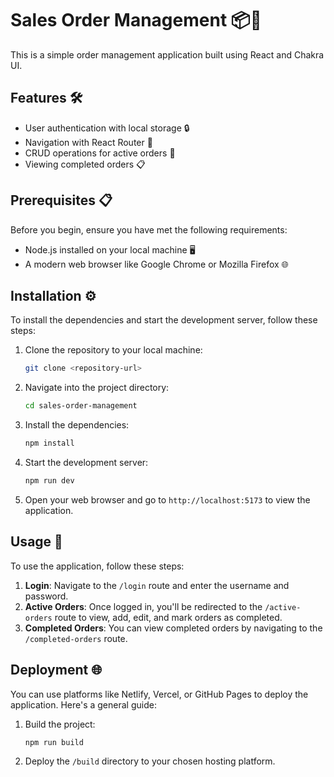 # Sales Order Management 📦🚀

This is a simple order management application built using React and Chakra UI.

## Features 🛠️

- User authentication with local storage 🔒
- Navigation with React Router 🚦
- CRUD operations for active orders 📝
- Viewing completed orders 📋

## Prerequisites 📋

Before you begin, ensure you have met the following requirements:

- Node.js installed on your local machine 🖥️
- A modern web browser like Google Chrome or Mozilla Firefox 🌐

## Installation ⚙️

To install the dependencies and start the development server, follow these steps:

1. Clone the repository to your local machine:

   ```bash
   git clone <repository-url>
   ```

2. Navigate into the project directory:

   ```bash
   cd sales-order-management
   ```

3. Install the dependencies:

   ```bash
   npm install
   ```

4. Start the development server:

   ```bash
   npm run dev
   ```

5. Open your web browser and go to `http://localhost:5173` to view the application.

## Usage 🚀

To use the application, follow these steps:

1. **Login**: Navigate to the `/login` route and enter the username and password.
2. **Active Orders**: Once logged in, you'll be redirected to the `/active-orders` route to view, add, edit, and mark orders as completed.
3. **Completed Orders**: You can view completed orders by navigating to the `/completed-orders` route.

## Deployment 🌐

You can use platforms like Netlify, Vercel, or GitHub Pages to deploy the application. Here's a general guide:

1. Build the project:

   ```bash
   npm run build
   ```

2. Deploy the `/build` directory to your chosen hosting platform.
